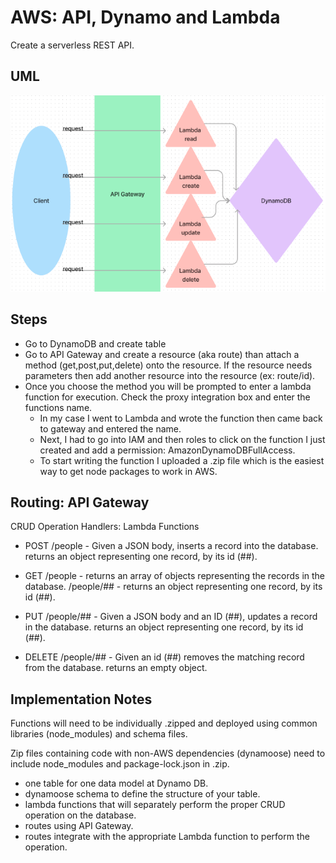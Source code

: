 # AWS: API, Dynamo and Lambda

Create a serverless REST API.

## UML

![API Gateway](gatewayUML.png)

## Steps

- Go to DynamoDB and create table
- Go to API Gateway and create a resource (aka route) than attach a method (get,post,put,delete) onto the resource. If the resource needs parameters then add another resource into the resource (ex: route/id).
- Once you choose the method you will be prompted to enter a lambda function for execution. Check the proxy integration box and enter the functions name.
  - In my case I went to Lambda and wrote the function then came back to gateway and entered the name.
  - Next, I had to go into IAM and then roles to click on the function I just created and add a permission: AmazonDynamoDBFullAccess.
  - To start writing the function I uploaded a .zip file which is the easiest way to get node packages to work in AWS.

## Routing: API Gateway

CRUD Operation Handlers: Lambda Functions

- POST
/people - Given a JSON body, inserts a record into the database.
returns an object representing one record, by its id (##).

- GET
/people - returns an array of objects representing the records in the database.
/people/## - returns an object representing one record, by its id (##).

- PUT
/people/## - Given a JSON body and an ID (##), updates a record in the database.
returns an object representing one record, by its id (##).

- DELETE
/people/## - Given an id (##) removes the matching record from the database.
returns an empty object.

## Implementation Notes

Functions will need to be individually .zipped and deployed using common libraries (node_modules) and schema files.

Zip files containing code with non-AWS dependencies (dynamoose) need to include node_modules and package-lock.json in .zip.

- one table for one data model at Dynamo DB.
- dynamoose schema to define the structure of your table.
- lambda functions that will separately perform the proper CRUD operation on the database.
- routes using API Gateway.
- routes integrate with the appropriate Lambda function to perform the operation.
